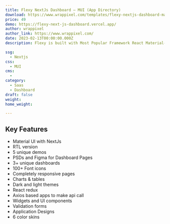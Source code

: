 ```yaml
---
title: Flexy NextJs Dashboard – MUI (App Directory)
download: https://www.wrappixel.com/templates/flexy-nextjs-dashboard-material-ui/
price: 49
demo: https://flexy-next-js-dashboard.vercel.app/
author: wrappixel
author_link: https://www.wrappixel.com/
date: 2023-02-13T00:00:00.000Z
description: Flexy is built with Most Popular Framework React Material-UI.

ssg:
  - Nextjs
css:
  - MUI
cms:
  - 
category:
  - Saas
  - Dashboard
draft: false
weight: 
home_weight:

---
```


## Key Features

- Material UI with NextJs
- RTL version
- 5 unique demos
- PSDs and Figma for Dashboard Pages
- 3+ unique dashboards
- 100+ Font icons
- Completely responsive pages
- Charts & tables
- Dark and light themes
- React redux
- Axios based apps to make api call
- Widgets and UI components
- Validation forms
- Application Designs
- 6 color skins
